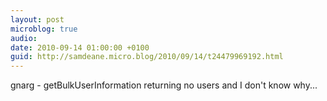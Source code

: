 ```yaml
---
layout: post
microblog: true
audio: 
date: 2010-09-14 01:00:00 +0100
guid: http://samdeane.micro.blog/2010/09/14/t24479969192.html
---
```

gnarg - getBulkUserInformation returning no users and I don't know why...
